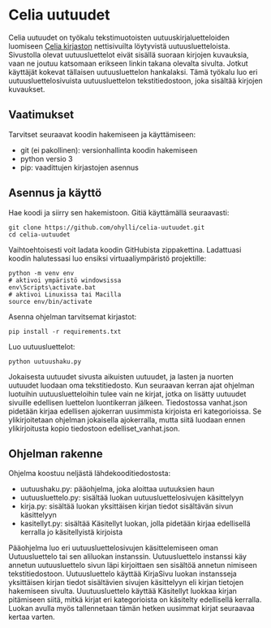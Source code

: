 # Celia uutuudet

Celia uutuudet on työkalu tekstimuotoisten uutuuskirjaluetteloiden luomiseen [Celia kirjaston](http://www.celia.fi) nettisivuilta löytyvistä  uutuusluetteloista.
Sivustolla olevat uutuusluettelot eivät sisällä suoraan kirjojen kuvauksia, vaan ne joutuu katsomaan erikseen linkin takana olevalta sivulta. Jotkut käyttäjät kokevat tällaisen uutuusluettelon
hankalaksi. Tämä työkalu luo eri uutuusluettelosivuista uutuusluettelon tekstitiedostoon, joka sisältää kirjojen kuvaukset.

## Vaatimukset

Tarvitset seuraavat koodin hakemiseen ja käyttämiseen:

- git (ei pakollinen): versionhallinta koodin hakemiseen
- python versio 3
- pip: vaadittujen kirjastojen asennus

## Asennus ja käyttö

Hae koodi ja siirry sen hakemistoon. Gitiä käyttämällä seuraavasti:

    git clone https://github.com/ohylli/celia-uutuudet.git
    cd celia-uutuudet
    
Vaihtoehtoisesti voit ladata koodin GitHubista zippakettina. Ladattuasi koodin halutessasi luo ensiksi virtuaaliympäristö projektille:

    python -m venv env
    # aktivoi ympäristö windowsissa
    env\Scripts\activate.bat
    # aktivoi Linuxissa tai Macilla
    source env/bin/activate

Asenna ohjelman tarvitsemat kirjastot:

    pip install -r requirements.txt
    
Luo uutuusluettelot:

    python uutuushaku.py
    
Jokaisesta uutuudet sivusta aikuisten uutuudet, ja lasten ja nuorten uutuudet luodaan oma tekstitiedosto. Kun seuraavan kerran ajat ohjelman
luotuihin uutuusluetteloihin tulee vain ne kirjat, jotka on lisätty uutuudet sivuille edellisen luettelon luontikerran jälkeen. Tiedostossa vanhat.json pidetään kirjaa edellisen ajokerran uusimmista kirjoista eri kategorioissa.
Se ylikirjoitetaan ohjelman jokaisella ajokerralla, mutta siitä luodaan ennen ylikirjoitusta kopio tiedostoon edelliset_vanhat.json.

## Ohjelman rakenne

Ohjelma koostuu neljästä lähdekooditiedostosta:

- uutuushaku.py: pääohjelma, joka aloittaa uutuuksien haun
- uutuusluettelo.py: sisältää luokan uutuusluettelosivujen käsittelyyn
- kirja.py: sisältää luokan yksittäisen kirjan tiedot sisältävän sivun käsittelyyn
- kasitellyt.py: sisältää Käsitellyt luokan, jolla pidetään kirjaa edellisellä kerralla jo käsitellyistä kirjoista

Pääohjelma luo eri uutuusluettelosivujen käsittelemiseen oman Uutuusluettelo tai sen aliluokan instanssin. Uutuusluettelo instanssi käy annetun uutuusluettelo sivun läpi kirjoittaen sen sisältöä annetun nimiseen tekstitiedostoon.
Uutuusluettelo käyttää KirjaSivu luokan instansseja yksittäisen kirjan tiedot sisältävien sivujen käsittelyyn eli kirjan tietojen hakemiseen sivulta.
Uuutuusluettelo käyttää Käsitellyt luokkaa kirjan pitämiseen siitä, mitkä kirjat eri kategorioista on käsitelty edellisellä kerralla. Luokan avulla myös tallennetaan tämän hetken uusimmat kirjat seuraavaa kertaa varten.